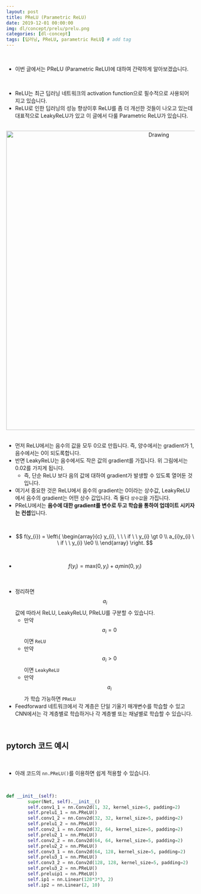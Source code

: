 ```yaml
---
layout: post
title: PReLU (Parametric ReLU)
date: 2019-12-01 00:00:00
img: dl/concept/prelu/prelu.png
categories: [dl-concept] 
tags: [딥러닝, PReLU, parametric ReLU] # add tag
---
```


<br>

- 이번 글에서는 PReLU (Parametric ReLU)에 대하여 간략하게 알아보겠습니다.

<br>

- ReLU는 최근 딥러닝 네트워크의 activation function으로 필수적으로 사용되어 지고 있습니다.
- ReLU로 인한 딥러닝의 성능 향상이후 ReLU를 좀 더 개선한 것들이 나오고 있는데 대표적으로 LeakyReLU가 있고 이 글에서 다룰 Parametric ReLU가 있습니다.

<br>
<center><img src="../assets/img/dl/concept/prelu/prelu.png" alt="Drawing" style="width: 800px;"/></center>
<br>

- 먼저 ReLU에서는 음수의 값을 모두 0으로 만듭니다. 즉, 양수에서는 gradient가 1, 음수에서는 0이 되도록합니다.
- 반면 LeakyReLU는 음수에서도 작은 값의 gradient를 가집니다. 위 그림에서는 0.02를 가지게 됩니다. 
    - 즉, 단순 ReLU 보다 음의 값에 대하여 gradient가 발생할 수 있도록 열어둔 것입니다.
- 여기서 중요한 것은 ReLU에서 음수의 gradient는 0이라는 상수값, LeakyReLU 에서 음수의 gradient는 어떤 상수 값입니다. 즉 둘다 `상수값`을 가집니다.
- PReLU에서는 **음수에 대한 gradient를 변수로 두고 학습을 통하여 업데이트 시키자는 컨셉**입니다.

<br>

- $$ f(y_{i}) = \left\{ \begin{array}{c} y_{i}, \ \ \ if \ \  y_{i} \gt 0 \\ a_{i}y_{i} \ \ if \ \  y_{i} \le0 \\ \end{array} \right. $$

<br>

- $$ f(y_{i}) = \text{max}(0, y_{i}) + a_{i} \text{min}(0, y_{i}) $$

<br>

- 정리하면 $$ a_{i} $$ 값에 따라서 ReLU, LeakyReLU, PReLU를 구분할 수 있습니다.
    - 만약 $$ a_{i} = 0 $$이면 `ReLU`
    - 만약 $$ a_{i} > 0 $$이면 `LeakyReLU`
    - 만약 $$ a_{i} $$가 학습 가능하면 `PReLU`
- Feedforward 네트워크에서 각 계층은 단일 기울기 매개변수를 학습할 수 있고 CNN에서는 각 계층별로 학습하거나 각 계층별 또는 채널별로 학습할 수 있습니다. 

<br>

## **pytorch 코드 예시**

<br>

- 아래 코드의 `nn.PReLU()`를 이용하면 쉽게 적용할 수 있습니다.

<br>

```python
def __init__(self):
        super(Net, self).__init__()
        self.conv1_1 = nn.Conv2d(1, 32, kernel_size=5, padding=2)
        self.prelu1_1 = nn.PReLU()
        self.conv1_2 = nn.Conv2d(32, 32, kernel_size=5, padding=2)
        self.prelu1_2 = nn.PReLU()
        self.conv2_1 = nn.Conv2d(32, 64, kernel_size=5, padding=2)
        self.prelu2_1 = nn.PReLU()
        self.conv2_2 = nn.Conv2d(64, 64, kernel_size=5, padding=2)
        self.prelu2_2 = nn.PReLU()
        self.conv3_1 = nn.Conv2d(64, 128, kernel_size=5, padding=2)
        self.prelu3_1 = nn.PReLU()
        self.conv3_2 = nn.Conv2d(128, 128, kernel_size=5, padding=2)
        self.prelu3_2 = nn.PReLU()
        self.preluip1 = nn.PReLU()
        self.ip1 = nn.Linear(128*3*3, 2)
        self.ip2 = nn.Linear(2, 10) 
```
